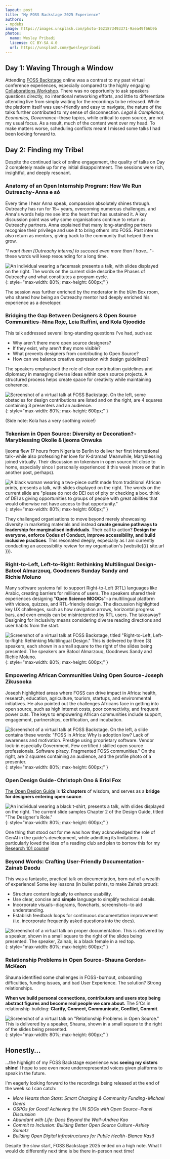 ```yaml
---
layout: post
title: "My FOSS Backstage 2025 Experience"
authors:
- npdebs
image: https://images.unsplash.com/photo-1621873493371-9aea49f66b9b
photos:
  name: Wesley Pribadi
  license: CC BY-SA 4.0
  url: https://unsplash.com/@wesleypribadi
---
```


## Day 1: Waving Through a Window
Attending [FOSS Backstage](https://25.foss-backstage.de/) online was a contrast to my past virtual conference experiences, especially compared to the highly engaging [Collaborations Workshop](https://www.software.ac.uk/workshop/collaborations-workshop-2025-cw25). 
There was no opportunity to ask speakers questions directly, no intentional networking efforts, and little to differentiate attending live from simply waiting for the recordings to be released.
While the platform itself was user-friendly and easy to navigate, the nature of the talks further contributed to my sense of disconnection. 
_Legal & Compliance, Economics, Governance_ - these topics, while critical to open source, are not my usual focus. As a result, much of the content went over my head. 
To make matters worse, scheduling conflicts meant I missed some talks I had been looking forward to.

## Day 2: Finding my Tribe!
Despite the continued lack of online engagement, the quality of talks on Day 2 completely made up for my initial disappointment. 
The sessions were rich, insightful, and deeply resonant.

### Anatomy of an Open Internship Program: How We Run Outreachy - Anna e só
Every time I hear Anna speak, compassion absolutely shines through. Outreachy has run for 15+ years, overcoming numerous challenges, and Anna's words help me see into the heart that has sustained it.
A key discussion point was why some organisations continue to return as Outreachy partners. Anna explained that many long-standing partners recognise their privilege and use it to bring others into FOSS. Past interns also return as mentors, giving back to the community that helped them grow.

_"I want them [Outreachy interns] to succeed even more than I have…"_ - these words will keep resounding for a long time.

![An individual wearing a facemask presents a talk, with slides displayed on the right. The words on the current slide describe the Phases of Outreachy and what constitutes a program cycle.](https://cdn-images-1.medium.com/max/1280/1*LnfM4wFzXLcWYKY8XuAdIg.png){: style="max-width: 80%; max-height: 600px;" }

The session was further enriched by the moderator in the bUm Box room, who shared how being an Outreachy mentor had deeply enriched his experience as a developer.

### Bridging the Gap Between Designers & Open Source Communities - Nina Rojc, Leia Ruffini, and Kola Ojoodide
This talk addressed several long-standing questions I've had, such as:
- Why aren't there more open source designers?
- If they exist, why aren't they more visible?
- What prevents designers from contributing to Open Source?
- How can we balance creative expression with design guidelines?

The speakers emphasised the role of clear contribution guidelines and diplomacy in managing diverse ideas within open source projects. A structured process helps create space for creativity while maintaining coherence.

![Screenshot of a virtual talk at FOSS Backstage. On the left, some obstacles for design contributions are listed and on the right, are 4 squares containing 3 presenters and an audience.](https://github.com/user-attachments/assets/24b13583-e778-428e-bdec-7d8e4ffb9245){: style="max-width: 80%; max-height: 600px;" }

(Side note: Kola has a very soothing voice!)

### Tokenism in Open Source: Diversity or Decoration? - Maryblessing Okolie & Ijeoma Onwuka
Ijeoma flew 17 hours from Nigeria to Berlin to deliver her first international talk - while also professing her love for K-dramas! 
Meanwhile, Maryblessing joined virtually. Their discussion on tokenism in open source hit close to home, especially since I personally experienced it this week (more on that in another post, perhaps).

![A black woman wearing a two-piece outfit made from traditional African prints, presents a talk, with slides displayed on the right. The words on the current slide are "please do not do DEl out of pity or checking a box. think of DEl as giving opportunities to groups of people with great abilities that would otherwise not have access to that opportunity."](https://github.com/user-attachments/assets/a5470ee2-9d9b-4d09-b3c4-f851c332dc2d){: style="max-width: 80%; max-height: 600px;" }

They challenged organisations to move beyond merely showcasing diversity in marketing materials and instead **create genuine pathways to leadership for marginalised individuals**. 
Their call to action? **Design for everyone, enforce Codes of Conduct, improve accessibility, and build inclusive practices**. 
This resonated deeply, especially as I am currently conducting an accessibility review for my organisation's [website]({{ site.url }}).

### Right-to-Left, Left-to-Right: Rethinking Multilingual Design - Batool Almarzouq, Goodnews Sunday Sandy and Richie Moluno
Many software systems fail to support Right-to-Left (RTL) languages like Arabic, creating barriers for millions of users. 
The speakers shared their experiences designing "**Open Science MOOCs**" - a multilingual platform with videos, quizzes, and RTL-friendly design.
The discussion highlighted key UX challenges, such as how navigation arrows, horizontal progress bars, and even emojis can be misinterpreted by RTL users. 
The takeaway? Designing for inclusivity means considering diverse reading directions and user habits from the start.

![Screenshot of a virtual talk at FOSS Backstage, titled "Right-to-Left, Left-to-Right: Rethinking Multilingual Design." This is delivered by three (3) speakers, each shown in a small square to the right of the slides being presented. The speakers are Batool Almarzouq, Goodnews Sandy and Richie Moluno.](https://github.com/user-attachments/assets/7c74df97-7c25-477c-8544-a19fd7d0bc99){: style="max-width: 80%; max-height: 600px;" }

### Empowering African Communities Using Open Source - Joseph Zikusooka
Joseph highlighted areas where FOSS can drive impact in Africa: health, research, education, agriculture, tourism, startups, and environmental initiatives. 
He also pointed out the challenges Africans face in getting into open source, such as high internet costs, poor connectivity, and frequent power cuts. 
The keys to empowering African communities include support, engagement, partnerships, certification, and incubation.

![Screenshot of a virtual talk at FOSS Backstage. On the left, a slide contains these words: "FOSS in Africa: Why is adoption low? Lack of awareness and motivation. Prestige using proprietary software. Vendor lock-in especially Government. Few certified / skilled open source professionals. Software piracy. Fragmented FOSS communities." On the right, are 2 squares containing an audience, and the profile photo of a presenter.](https://github.com/user-attachments/assets/863ca449-44aa-4f22-af46-aad018b87e89){: style="max-width: 80%; max-height: 600px;" }

### Open Design Guide - Christoph Ono & Eriol Fox
[The Open Design Guide](https://opendesign.guide) is **12 chapters** of wisdom, and serves as a **bridge for designers entering open source**.

![An individual wearing a black t-shirt, presents a talk, with slides displayed on the right. The current slide samples Chapter 2 of the Design Guide, titled "The Designer's Role."](https://github.com/user-attachments/assets/92d99b56-9c6d-4de1-bbce-626db93e68fa){: style="max-width: 80%; max-height: 600px;" }

One thing that stood out for me was how they acknowledged the role of GenAI in the guide's development, while admitting its limitations. 
I particularly loved the idea of a reading club and plan to borrow this for my [Research 101 course](https://npdebs.github.io/Pre-seeds-Program/)!

### Beyond Words: Crafting User-Friendly Documentation - Zainab Daodu
This was a fantastic, practical talk on documentation, born out of a wealth of experience! Some key lessons (in bullet points, to make Zainab proud):

- Structure content logically to enhance usability.
- Use clear, concise and **simple** language to simplify technical details.
- Incorporate visuals - diagrams, flowcharts, screenshots - to aid understanding.
- Establish feedback loops for continuous documentation improvement (i.e. incorporate frequently asked questions into the docs).

![Screenshot of a virtual talk on proper documentation. This is delivered by a speaker, shown in a small square to the right of the slides being presented. The speaker, Zainab, is a black female in a red top.](https://github.com/user-attachments/assets/f60bc869-4167-4c7f-a880-60ff29f68263){: style="max-width: 80%; max-height: 600px;" }

### Relationship Problems in Open Source - Shauna Gordon-McKeon
Shauna identified some challenges in FOSS - burnout, onboarding difficulties, funding issues, and bad User Experience. The solution? Strong relationships.

**When we build personal connections, contributors and users stop being abstract figures and become real people we care about.** 
The 5'Cs in relationship-building: **Clarify, Connect, Communicate, Conflict, Commit**.

![Screenshot of a virtual talk on "Relationship Problems in Open Source." This is delivered by a speaker, Shauna, shown in a small square to the right of the slides being presented.](https://github.com/user-attachments/assets/a69e53c1-7d9c-4e49-9be1-edbb2c2a647d){: style="max-width: 80%; max-height: 600px;" }

## Honestly…
…the highlight of my FOSS Backstage experience was **seeing my sisters shine**! I hope to see even more underrepresented voices given platforms to speak in the future.

I'm eagerly looking forward to the recordings being released at the end of the week so I can catch:
- _More Hearts than Stars: Smart Charging & Community Funding - Michael Geers_
- _OSPOs for Good! Achieving the UN SDGs with Open Source - Panel Discussion_
- _Abundant with Life: Docs Beyond the Wall - Andrea Kao_
- _Commit to Inclusion: Building Better Open Source Culture - Ashley Sametz_
- _Building Open Digital Infrastructures for Public Health - Bianca Kastl_

Despite the slow start, FOSS Backstage 2025 ended on a high note. What I would do differently next time is be there in-person next time!

